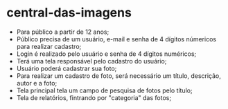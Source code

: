 # central-das-imagens

- Para público a partir de 12 anos;
- Público precisa de um usuário, e-mail e senha de 4 dígitos númericos para realizar cadastro;
- Login é realizado pelo usuário e senha de 4 dígitos numéricos;
- Terá uma tela responsável pelo cadastro do usuário;
- Usuário poderá cadastrar sua foto;
- Para realizar um cadastro de foto, será necessário um título, descrição, autor e a foto;
- Tela principal tela um campo de pesquisa de fotos pelo título;
- Tela de relatórios, fintrando por "categoria" das fotos;
